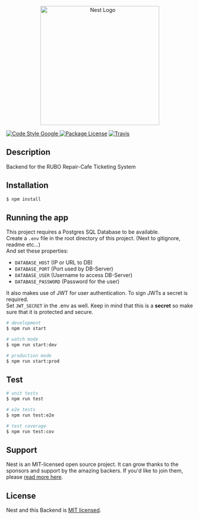 <p align="center">
  <a href="http://nestjs.com/" target="blank"><img src="https://nestjs.com/img/logo_text.svg" width="320" alt="Nest Logo" /></a>
</p>
<a href="https://github.com/google/gts"><img src="https://img.shields.io/badge/code%20style-google-blueviolet.svg" alt="Code Style Google">
<a href="https://www.npmjs.com/~nestjscore"><img src="https://img.shields.io/npm/l/@nestjs/core.svg" alt="Package License" /></a>
<a href="https://travis-ci.org/nestjs/nest"><img src="https://api.travis-ci.org/nestjs/nest.svg?branch=master" alt="Travis" /></a>

</p>

## Description

Backend for the RUBO Repair-Cafe Ticketing System

## Installation

```bash
$ npm install
```

## Running the app

This project requires a Postgres SQL Database to be available.  
Create a ``.env`` file in the root directory of this project. (Next to gitignore, readme etc...)  
And set these properties:  
- ``DATABASE_HOST`` (IP or URL to DB)
- ``DATABASE_PORT`` (Port used by DB-Server)
- ``DATABASE_USER`` (Username to access DB-Server)
- ``DATABASE_PASSWORD`` (Password for the user)

It also makes use of JWT for user authentication. To sign JWTs a secret is required.  
Set ``JWT_SECRET`` in the .env as well. Keep in mind that this is a **secret** so make sure that it is protected and secure.

```bash
# development
$ npm run start

# watch mode
$ npm run start:dev

# production mode
$ npm run start:prod
```

## Test

```bash
# unit tests
$ npm run test

# e2e tests
$ npm run test:e2e

# test coverage
$ npm run test:cov
```

## Support

Nest is an MIT-licensed open source project. It can grow thanks to the sponsors and support by the amazing backers. If you'd like to join them, please [read more here](https://docs.nestjs.com/support).

## License

  Nest and this Backend is [MIT licensed](LICENSE).
